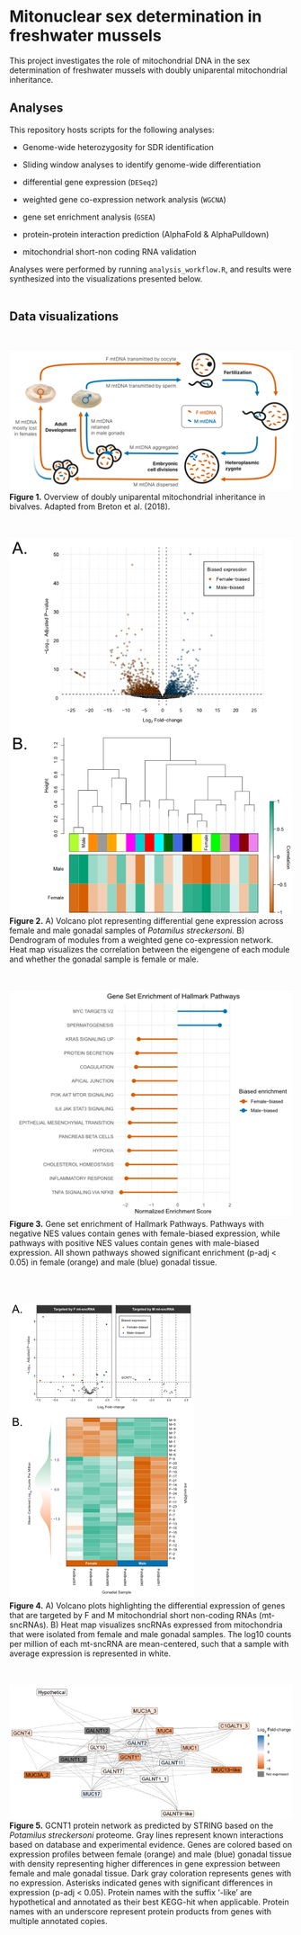 # Mitonuclear sex determination in freshwater mussels

This project investigates the role of mitochondrial DNA in the sex determination of freshwater mussels with doubly uniparental mitochondrial inheritance. 

## Analyses 
This repository hosts scripts for the following analyses:

-   Genome-wide heterozygosity for SDR identification

-   Sliding window analyses to identify genome-wide differentiation

-   differential gene expression (`DESeq2`)

-   weighted gene co-expression network analysis (`WGCNA`)

-   gene set enrichment analysis (`GSEA`)

-   protein-protein interaction prediction (AlphaFold & AlphaPulldown)

-   mitochondrial short-non coding RNA validation


Analyses were performed by running `analysis_workflow.R`, and results were synthesized into the visualizations presented below. 
<br> <br>

## Data visualizations
<br>

![Figure 1](figures/final_manuscript_figures/DUI_schema.png)  
**Figure 1.** Overview of doubly uniparental mitochondrial inheritance in bivalves. Adapted from Breton et al. (2018). 
<br>  
<br>

![Figure 2](figures/final_manuscript_figures/nuclear_volcano_WGCNA.png)   
**Figure 2.** A) Volcano plot representing differential gene expression across female and male gonadal samples of *Potamilus streckersoni.* B) Dendrogram of modules from a weighted gene co-expression network. Heat map visualizes the correlation between the eigengene of each module and whether the gonadal sample is female or male. 
<br>  
<br>

![Figure 3](figures/final_manuscript_figures/gsea_plot_hallmark.png)     
**Figure 3.** Gene set enrichment of Hallmark Pathways. Pathways with negative NES values contain genes with female-biased expression, while pathways with positive NES values contain genes with male-biased expression. All shown pathways showed significant enrichment (p-adj < 0.05) in female (orange) and male (blue) gonadal tissue.  
<br>  
<br>  

![Figure 4](figures/final_manuscript_figures/target_volcano_sncRNA_heatmap.png)     
**Figure 4.** A) Volcano plots highlighting the differential expression of genes that are targeted by F and M mitochondrial short non-coding RNAs (mt-sncRNAs). B) Heat map visualizes sncRNAs expressed from mitochondria that were isolated from female and male gonadal samples. The log10 counts per million of each mt-sncRNA are mean-centered, such that a sample with average expression is represented in white.
<br>  
<br>  

![Figure 5](figures/final_manuscript_figures/GCNT1_network_expression.png)     
**Figure 5.** GCNT1 protein network as predicted by STRING based on the *Potamilus streckersoni* proteome. Gray lines represent known interactions based on database and experimental evidence. Genes are colored based on expression profiles between female (orange) and male (blue) gonadal tissue with density representing higher differences in gene expression between female and male gonadal tissue. Dark gray coloration represents genes with no expression. Asterisks indicated genes with significant differences in expression (p-adj < 0.05). Protein names with the suffix ‘-like’ are hypothetical and annotated as their best KEGG-hit when applicable. Protein names with an underscore represent protein products from genes with multiple annotated copies. 
